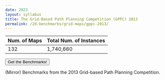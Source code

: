 ```yaml
---
date: 2023
layout: syllabus
title: The Grid-Based Path Planning Competition (GPPC) 2013
permalink: /2d-benchmarks/grid-maps/gppc-2013/
---
```


<div class="fullwidth">

 **Num. of Maps** | **Total Num. of Instances**
---|---
 132 | 1,740,660
</div>

<a href='https://bitbucket.org/shortestpathlab/benchmarks/src/master/grid-maps/gppc-2013/'><button class='button benchmarks'>Get the Benchmarks!</button></a>


(Mirror) Benchmarks from the 2013 Grid-based Path Planning Competition.
